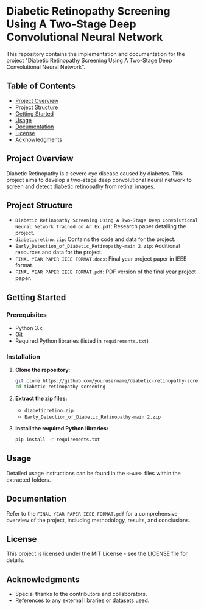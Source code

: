 # Diabetic Retinopathy Screening Using A Two-Stage Deep Convolutional Neural Network

This repository contains the implementation and documentation for the project "Diabetic Retinopathy Screening Using A Two-Stage Deep Convolutional Neural Network".

## Table of Contents
- [Project Overview](#project-overview)
- [Project Structure](#project-structure)
- [Getting Started](#getting-started)
- [Usage](#usage)
- [Documentation](#documentation)
- [License](#license)
- [Acknowledgments](#acknowledgments)

## Project Overview
Diabetic Retinopathy is a severe eye disease caused by diabetes. This project aims to develop a two-stage deep convolutional neural network to screen and detect diabetic retinopathy from retinal images.

## Project Structure
- `Diabetic Retinopathy Screening Using A Two-Stage Deep Convolutional Neural Network Trained on An Ex.pdf`: Research paper detailing the project.
- `diabeticretino.zip`: Contains the code and data for the project.
- `Early_Detection_of_Diabetic_Retinopathy-main 2.zip`: Additional resources and data for the project.
- `FINAL YEAR PAPER IEEE FORMAT.docx`: Final year project paper in IEEE format.
- `FINAL YEAR PAPER IEEE FORMAT.pdf`: PDF version of the final year project paper.

## Getting Started

### Prerequisites
- Python 3.x
- Git
- Required Python libraries (listed in `requirements.txt`)

### Installation
1. **Clone the repository:**
    ```sh
    git clone https://github.com/yourusername/diabetic-retinopathy-screening.git
    cd diabetic-retinopathy-screening
    ```

2. **Extract the zip files:**
    - `diabeticretino.zip`
    - `Early_Detection_of_Diabetic_Retinopathy-main 2.zip`

3. **Install the required Python libraries:**
    ```sh
    pip install -r requirements.txt
    ```

## Usage
Detailed usage instructions can be found in the `README` files within the extracted folders.

## Documentation
Refer to the `FINAL YEAR PAPER IEEE FORMAT.pdf` for a comprehensive overview of the project, including methodology, results, and conclusions.

## License
This project is licensed under the MIT License - see the [LICENSE](LICENSE) file for details.

## Acknowledgments
- Special thanks to the contributors and collaborators.
- References to any external libraries or datasets used.

